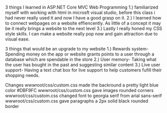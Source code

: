 3 things I learned in ASP.NET Core MVC Web Programming 
1.) familiarized myself with working with html in microsft visual studio, before this class i had never really used it and now I have a good grasp on it.
2.) I learned how to connect webpages on a website effiencently. As little of a concept it may be it really brings a website to the next level
3.) Lastly I really honed my CSS style skills. I can make a website really pop now and gain attraction due to visual ease.


3 things that would be an upgrade to my website
1.) Rewards system- Spending money on the app or website grants points to a user through a database which are spendable in the store
2.) User memory- Taking what the user has bought in the past and suggesting similar content
3.) Live user support- Having a text chat box for live support to help customers fufill their shopping needs.


Changes
wwwroot/css/custom.css made the backround a pretty light blue color #DBF9FC
wwwroot/css/custom.css gave images rounded corners
wwwroot/css/custom.css changed font to georgia serif from arial sans-serif
wwwroot/css/custom.css gave paragraphs a 2px solid black rounded border




